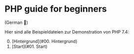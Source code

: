 # PHP guide for beginners


(German :eyes:)

Hier sind alle Beispieldateien zur Demonstration von PHP 7.4:

  0.  [Hintergrund](#00. Hintergrund)
  1.  [Start](#01. Start)
